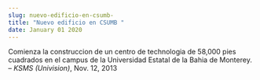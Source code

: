 ```yaml
---
slug: nuevo-edificio-en-csumb-
title: "Nuevo edificio en CSUMB "
date: January 01 2020
---
```


 
<p>
  Comienza la construccion de un centro de technologia de 58,000 pies cuadrados
  en el campus de la Universidad Estatal de la Bahia de Monterey. –
  <em>KSMS (Univision)</em>, Nov. 12, 2013
</p>
 
